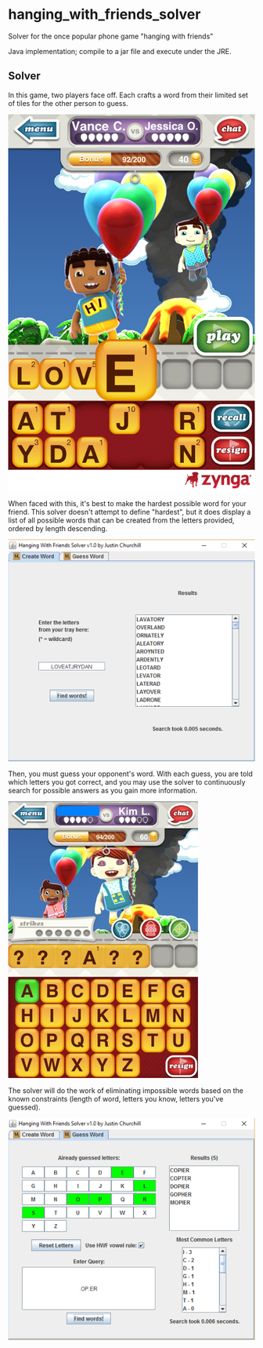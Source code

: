 # hanging_with_friends_solver
Solver for the once popular phone game "hanging with friends"

Java implementation; compile to a jar file and execute under the JRE.

## Solver

In this game, two players face off. Each crafts a word from their limited set of tiles for the other person to guess.

![Creating a word](readme_imgs/hwf_createword.jpg)

When faced with this, it's best to make the hardest possible word for your friend. This solver doesn't attempt to define "hardest", but it does display a list of all possible words that can be created from the letters provided, ordered by length descending.

![Creating a word with the solver](readme_imgs/hwf_solver_createword.png)

Then, you must guess your opponent's word. With each guess, you are told which letters you got correct, and you may use the solver to continuously search for possible answers as you gain more information.

![Guessing a word](readme_imgs/hwf_guessword.jpg)

The solver will do the work of eliminating impossible words based on the known constraints (length of word, letters you know, letters you've guessed).

![Guessing a word with the solver](readme_imgs/hwf_solver_guessword.png)
